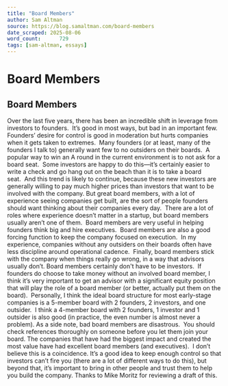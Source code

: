 ```yaml
---
title: "Board Members"
author: Sam Altman
source: https://blog.samaltman.com/board-members
date_scraped: 2025-08-06
word_count:      729
tags: [sam-altman, essays]
---
```


# Board Members

## Board Members
Over the
last five years, there has been an incredible shift in leverage from investors
to founders.  It’s good in most ways, but bad in an important few.  Founders’ desire for control is good in
moderation but hurts companies when it gets taken to extremes. 
Many founders
(or at least, many of the founders I talk to) generally want few to no
outsiders on their boards.  A popular way to win an A round in the
current environment is to not ask for a board seat.  Some investors
are happy to do this—it’s certainly easier to write a check and go hang out on
the beach than it is to take a board seat.  And this trend is likely
to continue, because these new investors are generally willing to pay much
higher prices than investors that want to be involved with the company.
But great
board members, with a lot of experience seeing companies get built, are the
sort of people founders should want thinking about their companies every day.  There
are a lot of roles where experience doesn’t matter in a startup, but board
members usually aren’t one of them.  Board
members are very useful in helping founders think big and hire executives. 
Board
members are also a good forcing function to keep the company focused on
execution.  In my experience, companies
without any outsiders on their boards often have less discipline around operational
cadence. 
Finally,
board members stick with the company when things really go wrong, in a way that
advisors usually don’t.
Board members certainly don't have to be investors.  If founders
do choose to take money without an involved board member, I think it’s very
important to get an advisor with a significant equity position that will play
the role of a board member (or better, actually put them on the board). 
Personally,
I think the ideal board structure for most early-stage companies is a 5-member
board with 2 founders, 2 investors, and one outsider.  I think a 4-member
board with 2 founders, 1 investor and 1 outsider is also good (in practice, the
even number is almost never a problem).
As a side
note, bad board members are disastrous.  You should check references
thoroughly on someone before you let them join your board.
The
companies that have had the biggest impact and created the most value have had
excellent board members (and executives).  I don’t believe this is a
coincidence.
It’s a good
idea to keep enough control so that investors can’t fire you (there are a lot
of different ways to do this), but beyond that, it’s important to bring in
other people and trust them to help you build the company.
Thanks to
Mike Moritz for reviewing a draft of this.
